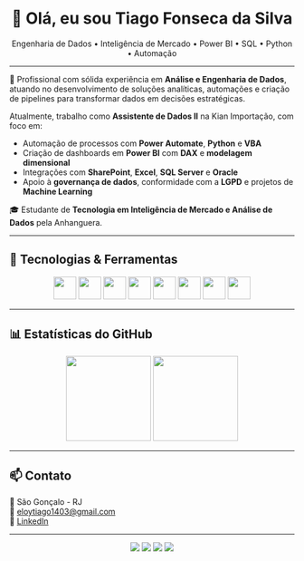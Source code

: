 <h1 align="center">👋 Olá, eu sou Tiago Fonseca da Silva</h1>
<p align="center">
Engenharia de Dados • Inteligência de Mercado • Power BI • SQL • Python • Automação
</p>

---

🎯 Profissional com sólida experiência em **Análise e Engenharia de Dados**, atuando no desenvolvimento de soluções analíticas, automações e criação de pipelines para transformar dados em decisões estratégicas.

Atualmente, trabalho como **Assistente de Dados II** na Kian Importação, com foco em:
- Automação de processos com **Power Automate**, **Python** e **VBA**
- Criação de dashboards em **Power BI** com **DAX** e **modelagem dimensional**
- Integrações com **SharePoint**, **Excel**, **SQL Server** e **Oracle**
- Apoio à **governança de dados**, conformidade com a **LGPD** e projetos de **Machine Learning**

🎓 Estudante de **Tecnologia em Inteligência de Mercado e Análise de Dados** pela Anhanguera.

---

## 🚀 Tecnologias & Ferramentas

<p align="center">
  <img src="https://cdn.jsdelivr.net/gh/devicons/devicon/icons/python/python-original.svg" width="40"/>
  <img src="https://cdn.jsdelivr.net/gh/devicons/devicon/icons/oracle/oracle-original.svg" width="40"/>
  <img src="https://cdn.jsdelivr.net/gh/devicons/devicon/icons/mysql/mysql-original.svg" width="40"/>
  <img src="https://cdn.jsdelivr.net/gh/devicons/devicon/icons/microsoftsqlserver/microsoftsqlserver-plain.svg" width="40"/>
  <img src="https://cdn.jsdelivr.net/gh/devicons/devicon/icons/pandas/pandas-original.svg" width="40"/>
  <img src="https://cdn.jsdelivr.net/gh/devicons/devicon/icons/powerbi/powerbi-original.svg" width="40"/>
  <img src="https://cdn.jsdelivr.net/gh/devicons/devicon/icons/vscode/vscode-original.svg" width="40"/>
  <img src="https://cdn.jsdelivr.net/gh/devicons/devicon/icons/git/git-original.svg" width="40"/>
</p>

---

## 📊 Estatísticas do GitHub

<p align="center">
  <img src="https://github-readme-stats.vercel.app/api?username=tiagofonseca1403&show_icons=true&theme=radical" height="150"/>
  <img src="https://github-readme-stats.vercel.app/api/top-langs/?username=tiagofonseca1403&layout=compact&theme=radical" height="150"/>
</p>

---

## 📫 Contato

📍 São Gonçalo - RJ  
📧 eloytiago1403@gmail.com  
🔗 [LinkedIn](https://www.linkedin.com/in/tiago-fonseca-da-silva-126aa22a5)

---

<p align="center">
  <img src="https://img.shields.io/badge/Power_BI-analytics-yellow?style=for-the-badge&logo=powerbi&logoColor=black"/>
  <img src="https://img.shields.io/badge/SQL-Server-blue?style=for-the-badge&logo=microsoftsqlserver&logoColor=white"/>
  <img src="https://img.shields.io/badge/Python-Automation-blue?style=for-the-badge&logo=python&logoColor=white"/>
  <img src="https://img.shields.io/badge/Governança-LGPD-lightgrey?style=for-the-badge"/>
</p>
